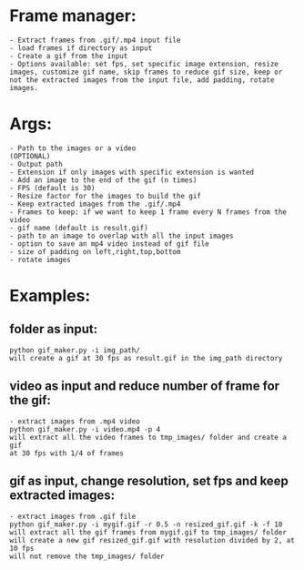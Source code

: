# Frame manager:
    - Extract frames from .gif/.mp4 input file
    - load frames if directory as input
    - Create a gif from the input
    - Options available: set fps, set specific image extension, resize images, customize gif name, skip frames to reduce gif size, keep or not the extracted images from the input file, add padding, rotate images.

# Args:
    - Path to the images or a video
    (OPTIONAL)
    - Output path
    - Extension if only images with specific extension is wanted
    - Add an image to the end of the gif (n times)
    - FPS (default is 30)
    - Resize factor for the images to build the gif
    - Keep extracted images from the .gif/.mp4
    - Frames to keep: if we want to keep 1 frame every N frames from the video
    - gif name (default is result.gif)
    - path to an image to overlap with all the input images
    - option to save an mp4 video instead of gif file
    - size of padding on left,right,top,bottom
    - rotate images


# Examples:

## folder as input:
    python gif_maker.py -i img_path/
    will create a gif at 30 fps as result.gif in the img_path directory

## video as input and reduce number of frame for the gif:
    - extract images from .mp4 video
    python gif_maker.py -i video.mp4 -p 4
    will extract all the video frames to tmp_images/ folder and create a gif
    at 30 fps with 1/4 of frames

## gif as input, change resolution, set fps and keep extracted images:
    - extract images from .gif file
    python gif_maker.py -i mygif.gif -r 0.5 -n resized_gif.gif -k -f 10
    will extract all the gif frames from mygif.gif to tmp_images/ folder
    will create a new gif resized_gif.gif with resolution divided by 2, at 10 fps
    will not remove the tmp_images/ folder
